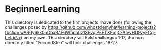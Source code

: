 # BeginnerLearning
This directory is dedicated to the first projects I have done (following the challenges posed by https://github.com/whostolemyhat/learning-projects?fbclid=IwAR0y6k80nDbxBAF6WficaGz1SEvqiPBETXEmjCFAIyvHU9vyFCg-l_vLbNc) on my own. This directory will hold challenges 1-17, the next directory titled "SecondStep" will hold challenges 18-27.

